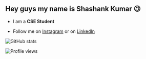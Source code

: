 ## Hey guys my name is Shashank Kumar :wink:

* I am a **CSE Student**

* Follow me on [Instagram](https://www.instagram.com/shashankkumarthakur/) or on [LinkedIn](https://www.linkedin.com/in/shawshankkumar/)

![GitHub stats](https://github-readme-stats.vercel.app/api?username=shawshankkumar&show_icons=true)


![Profile views](https://gpvc.arturio.dev/shawshankkumar)



